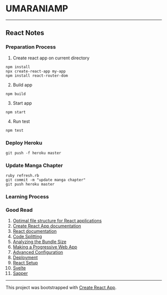 # UMARANIAMP

---

## React Notes

### Preparation Process

1. Create react app on current directory

```
npm install
npx create-react-app my-app
npm install react-router-dom
```

2. Build app

```
npm build
```

3. Start app

```
npm start
```

4. Run test

```
npm test
```

### Deploy Heroku

```
git push -f heroku master
```

### Update Manga Chapter

```
ruby refresh.rb
git commit -m "update manga chapter"
git push heroku master
```

### Learning Process

### Good Read

1. [Optimal file structure for React applications](https://medium.com/@Charles_Stover/optimal-file-structure-for-react-applications-f3e35ad0a145)
2. [Create React App documentation](https://facebook.github.io/create-react-app/docs/getting-started)
3. [React documentation](https://reactjs.org/)
4. [Code Splitting](https://facebook.github.io/create-react-app/docs/code-splitting)
5. [Analyzing the Bundle Size](https://facebook.github.io/create-react-app/docs/analyzing-the-bundle-size)
6. [Making a Progressive Web App](https://facebook.github.io/create-react-app/docs/making-a-progressive-web-app)
7. [Advanced Configuration](https://facebook.github.io/create-react-app/docs/advanced-configuration)
8. [Deployment](https://facebook.github.io/create-react-app/docs/deployment)
9. [React Setup](https://stackoverflow.com/questions/45853530/npm-install-error-not-foundram-files-nodejs-npm-3-mnt-c-program-files-nodejs)
10. [Svelte](https://svelte.dev/)
11. [Sapper](https://sapper.svelte.dev/)

---

This project was bootstrapped with [Create React App](https://github.com/facebook/create-react-app).

